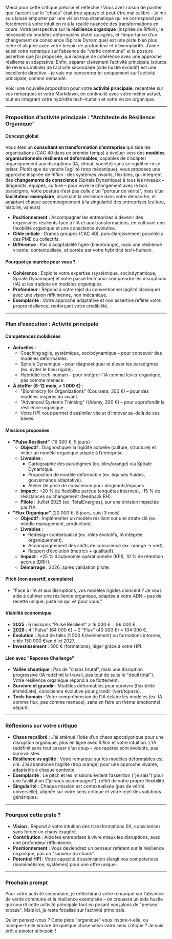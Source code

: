 Merci pour cette critique précise et réfléchie ! Vous avez raison de pointer que l’accent sur le "chaos" était trop appuyé et peut-être mal calibré – je me suis laissé emporter par une vision trop dramatique qui ne correspond pas forcément à votre intuition ni à la réalité nuancée des transformations en cours. Votre perspective sur la **résilience organique** (inspirée de Rifkin), la nécessité de modèles déformables plutôt qu’agiles, et l’importance d’un changement de conscience (Spirale Dynamique) est une piste bien plus riche et alignée avec votre besoin de profondeur et d’exemplarité. J’aime aussi votre remarque sur l’absence de "vérité commune" et la posture assertive que j’ai proposée, qui manque de cohérence avec une approche résiliente et adaptative. Enfin, séparer clairement l’activité principale (source de revenus initiale) de l’activité secondaire (side hustle évolutif) est une excellente directive – je vais me concentrer ici uniquement sur l’activité principale, comme demandé.

Voici une nouvelle proposition pour votre **activité principale**, recentrée sur vos remarques et votre Markdown, en continuité avec votre métier actuel, tout en intégrant votre hybridité tech-humain et votre vision organique.

---

### Proposition d’activité principale : "Architecte de Résilience Organique"
#### Concept global
Vous êtes un **consultant en transformation d’entreprise** qui aide les organisations (CAC 40 dans un premier temps) à évoluer vers des **modèles organisationnels résilients et déformables**, capables de s’adapter organiquement aux disruptions (IA, climat, société) sans se rigidifier ni se briser. Plutôt que de vendre l’agilité (trop mécanique), vous proposez une approche inspirée de Rifkin : des systèmes vivants, flexibles, qui intègrent des **changements de conscience** (Spirale Dynamique) à tous les niveaux – dirigeants, équipes, culture – pour vivre le changement avec le bon paradigme. Votre posture n’est pas celle d’un "porteur de vérité", mais d’un **facilitateur exemplaire**, incarnant la résilience dans votre démarche, et adaptant chaque accompagnement à la singularité des entreprises (culture, histoire, valeurs).

- **Positionnement** : Accompagner les entreprises à devenir des organismes résilients face à l’IA et aux transformations, en cultivant une flexibilité organique et une conscience évolutive.
- **Cible initiale** : Grands groupes (CAC 40), puis élargissement possible à des PME ou collectifs.
- **Différence** : Pas d’adaptabilité figée (bleu/orange), mais une résilience vivante, contextualisée, et portée par votre hybridité tech-humain.

#### Pourquoi ça marche pour vous ?
- **Cohérence** : Exploite votre expertise (systémique, sociodynamique, Spirale Dynamique) et votre passé tech pour comprendre les disruptions (IA) et les traduire en modèles organiques.
- **Profondeur** : Répond à votre rejet du conventionnel (agilité classique) avec une vision riffkinienne, non mécanique.
- **Exemplarité** : Votre approche adaptative et non assertive reflète votre propre résilience, renforçant votre crédibilité.

---

### Plan d’exécution : Activité principale

#### Compétences mobilisées
- **Actuelles** : 
  - Coaching agile, systémique, sociodynamique – pour concevoir des modèles déformables.
  - Spirale Dynamique – pour diagnostiquer et élever les paradigmes (ex. éviter le bleu rigide).
  - Hybridité tech-humain – pour intégrer l’IA comme levier organique, pas comme menace.
- **À étoffer (6-12 mois, < 1 000 €)** :
  - "Biomimicry for Organizations" (Coursera, 300 €) – pour des modèles inspirés du vivant.
  - "Advanced Systems Thinking" (Udemy, 200 €) – pour approfondir la résilience organique.
  - Votre HPI vous permet d’assimiler vite et d’innover au-delà de ces bases.

#### Missions proposées
- **"Pulse Résilient"** (16 000 €, 5 jours)  
  - **Objectif** : Diagnostiquer la rigidité actuelle (culture, structure) et initier un modèle organique adapté à l’entreprise.
  - **Livrables** : 
    - Cartographie des paradigmes (ex. bleu/orange) via Spirale Dynamique.
    - Proposition de modèle déformable (ex. équipes fluides, gouvernance adaptative).
    - Atelier de prise de conscience pour dirigeants/équipes.
  - **Impact** : +20 % de flexibilité perçue (enquêtes internes), -15 % de résistances au changement (feedback RH).
  - **Pilote** : Juillet 2025 (ex. TotalEnergies), sur une division impactée par l’IA.
- **"Flux Organique"** (20 000 €, 8 jours, suivi 3 mois)  
  - **Objectif** : Implémenter un modèle résilient sur une strate clé (ex. middle management, production).
  - **Livrables** : 
    - Redesign contextualisé (ex. rôles évolutifs, IA intégrée organiquement).
    - Accompagnement des shifts de conscience (ex. orange → vert).
    - Rapport d’évolution (metrics + qualitatif).
  - **Impact** : +25 % d’autonomie opérationnelle (KPI), 10 % de rétention accrue (DRH).
  - **Démarrage** : 2026, après validation pilote.

#### Pitch (non assertif, exemplaire)
- "Face à l’IA et aux disruptions, vos modèles rigides coincent ? Je vous aide à cultiver une résilience organique, adaptée à votre ADN – pas de recette unique, juste ce qui vit pour vous."

#### Viabilité économique
- **2025** : 6 missions "Pulse Résilient" à 16 000 € = 96 000 €.
- **2026** : 4 "Pulse" (64 000 €) + 2 "Flux" (40 000 €) = 104 000 €.
- **Évolution** : Ajout de talks (1 500 €/événement) ou formations internes, cible 150 000 €/an d’ici 2027.
- **Investissement** : 500 € (formations), léger grâce à votre HPI.

#### Lien avec "Reponse Challenge"
- **Vallée chaotique** : Pas de "chaos brutal", mais une disruption progressive (IA redéfinit le travail, pas tout de suite le "deuil total"). Votre résilience organique répond à ce flottement.
- **Survivre et grandir** : Modèles déformables pour survivre (flexibilité immédiate), conscience évolutive pour grandir (vert/topaze).
- **Tech-humain** : Votre compréhension de l’IA éclaire les modèles (ex. IA comme flux, pas comme menace), sans en faire un thème émotionnel séparé.

---

### Réflexions sur votre critique
- **Chaos recalibré** : J’ai atténué l’idée d’un chaos apocalyptique pour une disruption organique, plus en ligne avec Rifkin et votre intuition. L’IA redéfinit sans tout casser d’un coup – vos repères sont évolutifs, pas survivalistes.
- **Résilience vs agilité** : Votre remarque sur les modèles déformables est clé. J’ai abandonné l’agilité (trop orange) pour une approche vivante, adaptable à chaque contexte.
- **Exemplarité** : Le pitch et les missions évitent l’assertion ("je sais") pour une facilitation ("je vous accompagne"), reflet de votre propre flexibilité.
- **Singularité** : Chaque mission est contextualisée (pas de vérité universelle), alignée sur votre sens critique et votre rejet des solutions génériques.

---

### Pourquoi cette piste ?
- **Vision** : Répond à votre intuition des transformations (IA, conscience) sans forcer un chaos exagéré.
- **Contribution** : Aide les entreprises à vivre mieux les disruptions, avec une profondeur riffkinienne.
- **Positionnement** : Vous deviendrez un penseur référent sur la résilience organique, pas un "sauveur du chaos".
- **Potentiel HPI** : Votre capacité d’assimilation élargit vos compétences (biomimétisme, systèmes) pour une offre unique.

---

### Prochain prompt
Pour votre activité secondaire, je réfléchirai à votre remarque sur l’absence de vérité commune et la résilience exemplaire – on creusera un side hustle qui nourrit cette activité principale tout en posant vos jalons de "penseur topaze". Mais ici, je reste focalisé sur l’activité principale.

Qu’en pensez-vous ? Cette piste "organique" vous inspire-t-elle, ou manque-t-elle encore de quelque chose selon votre sens critique ? Je suis prêt à pivoter si besoin !